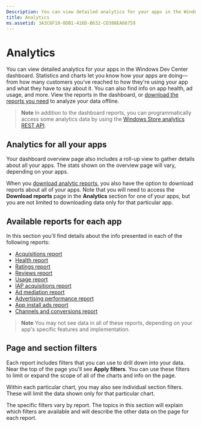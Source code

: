 ```yaml
---
Description: You can view detailed analytics for your apps in the Windows Dev Center dashboard.
title: Analytics
ms.assetid: 3A3C6F10-0DB1-416D-B632-CD388EA66759
---
```


# Analytics

You can view detailed analytics for your apps in the Windows Dev Center dashboard. Statistics and charts let you know how your apps are doing—from how many customers you've reached to how they're using your app and what they have to say about it. You can also find info on app health, ad usage, and more. View the reports in the dashboard, or [download the reports you need](download-analytic-reports.md) to analyze your data offline.

> **Note**  In addition to the dashboard reports, you can programmatically access some analytics data by using the [Windows Store analytics REST API](../monetize/access-analytics-data-using-windows-store-services.md).

## Analytics for all your apps


Your dashboard overview page also includes a roll-up view to gather details about all your apps. The stats shown on the overview page will vary, depending on your apps.

When you [download analytic reports](download-analytic-reports.md), you also have the option to download reports about all of your apps. Note that you will need to access the **Download reports** page in the **Analytics** section for one of your apps, but you are not limited to downloading data only for that particular app.

## Available reports for each app


In this section you'll find details about the info presented in each of the following reports:

-   [Acquisitions report](acquisitions-report.md)
-   [Health report](health-report.md)
-   [Ratings report](ratings-report.md)
-   [Reviews report](reviews-report.md)
-   [Usage report](usage-report.md)
-   [IAP acquisitions report](iap-acquisitions-report.md)
-   [Ad mediation report](ad-mediation-report.md)
-   [Advertising performance report](advertising-performance-report.md)
-   [App install ads report](app-install-ads-reports.md)
-   [Channels and conversions report](channels-and-conversions-report.md)

> **Note**  You may not see data in all of these reports, depending on your app's specific features and implementation.

## Page and section filters

Each report includes filters that you can use to drill down into your data. Near the top of the page you'll see **Apply filters**. You can use these filters to limit or expand the scope of all of the charts and info on the page.

Within each particular chart, you may also see individual section filters. These will limit the data shown only for that particular chart.

The specific filters vary by report. The topics in this section will explain which filters are available and will describe the other data on the page for each report.


<!--HONumber=Mar16_HO2-->


